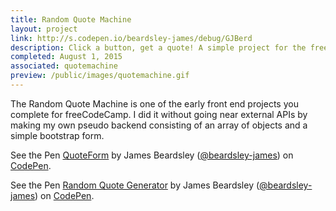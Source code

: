 ```yaml
---
title: Random Quote Machine
layout: project
link: http://s.codepen.io/beardsley-james/debug/GJBerd
description: Click a button, get a quote! A simple project for the freeCodeCamp curriculum.
completed: August 1, 2015
associated: quotemachine
preview: /public/images/quotemachine.gif
---
```


The Random Quote Machine is one of the early front end projects you complete for freeCodeCamp. I did it without going near external APIs by making my own pseudo backend consisting of an array of objects and a simple bootstrap form.

<p data-height="266" data-theme-id="22892" data-slug-hash="PqyJGP" data-default-tab="result" data-user="beardsley-james" class="codepen">See the Pen <a href="http://codepen.io/beardsley-james/pen/PqyJGP/">QuoteForm</a> by James Beardsley (<a href="http://codepen.io/beardsley-james">@beardsley-james</a>) on <a href="http://codepen.io">CodePen</a>.</p>
<script async src="//assets.codepen.io/assets/embed/ei.js"></script>

<p data-height="266" data-theme-id="22892" data-slug-hash="GJBerd" data-default-tab="result" data-user="beardsley-james" class="codepen">See the Pen <a href="http://codepen.io/beardsley-james/pen/GJBerd/">Random Quote Generator</a> by James Beardsley (<a href="http://codepen.io/beardsley-james">@beardsley-james</a>) on <a href="http://codepen.io">CodePen</a>.</p>
<script async src="//assets.codepen.io/assets/embed/ei.js"></script>